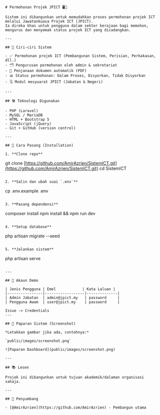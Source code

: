 ```
# Permohonan Projek JPICT 🖥️📄

Sistem ini dibangunkan untuk memudahkan proses permohonan projek ICT melalui Jawatankuasa Projek ICT (JPICT).
Ia direka khas untuk pengguna dalam sektor kerajaan bagi memohon, mengurus dan menyemak status projek ICT yang dicadangkan.

---

## 📁 Ciri-ciri Sistem

- ✅ Permohonan projek ICT (Pembangunan Sistem, Perisian, Perkakasan, dll.)
- 🗂️ Pengurusan permohonan oleh admin & sekretariat
- 📄 Penjanaan dokumen automatik (PDF)
- 📊 Status permohonan: Dalam Proses, Disyorkan, Tidak Disyorkan
- 🗓️ Modul mesyuarat JPICT (Jabatan & Negeri)

---

## 🛠️ Teknologi Digunakan

- PHP (Laravel)
- MySQL / MariaDB
- HTML + Bootstrap 5
- JavaScript (jQuery)
- Git + GitHub (version control)

---

## 🚀 Cara Pasang (Installation)

1. **Clone repo**
```

git clone [https://github.com/AmirAzrien/SistemICT.git](https://github.com/AmirAzrien/SistemICT.git)
cd SistemICT

```

2. **Salin dan ubah suai `.env`**
```

cp .env.example .env

```

3. **Pasang dependensi**
```

composer install
npm install && npm run dev

```

4. **Setup database**
```

php artisan migrate --seed

```

5. **Jalankan sistem**
```

php artisan serve

```

---

## 🧪 Akaun Demo

| Jenis Pengguna | Emel            | Kata Laluan |
|----------------|------------------|--------------|
| Admin Jabatan  | admin@jpict.my   | password     |
| Pengguna Awam  | user@jpict.my    | password     |

Issue -> Credentials
---

## 📸 Paparan Sistem (Screenshot)

*Letakkan gambar jika ada, contohnya:*

`public/images/screenshot.png`

![Paparan Dashboard](public/images/screenshot.png)

---

## 📚 Lesen

Projek ini dibangunkan untuk tujuan akademik/dalaman organisasi sahaja.

---

## 🤝 Penyumbang

- [@AmirAzrien](https://github.com/AmirAzrien) - Pembangun utama
```
